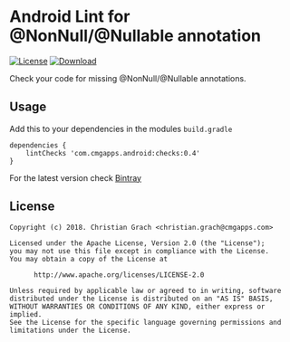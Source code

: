 # Android Lint for @NonNull/@Nullable annotation

[![License](https://img.shields.io/badge/license-Apache%202-blue.svg)](https://www.apache.org/licenses/LICENSE-2.0)
[![Download](https://api.bintray.com/packages/chrimaeon/maven/com.cmgapps.android%3Achecks/images/download.svg)](https://bintray.com/chrimaeon/maven/com.cmgapps.android%3Achecks/_latestVersion)

Check your code for missing @NonNull/@Nullable annotations.
## Usage

Add this to your dependencies in the modules `build.gradle`

    dependencies {
        lintChecks 'com.cmgapps.android:checks:0.4'
    }

For the latest version check [Bintray](https://bintray.com/chrimaeon/maven/com.cmgapps.android%3Achecks/_laatestVersion)

## License

    Copyright (c) 2018. Christian Grach <christian.grach@cmgapps.com>

    Licensed under the Apache License, Version 2.0 (the "License");
    you may not use this file except in compliance with the License.
    You may obtain a copy of the License at

          http://www.apache.org/licenses/LICENSE-2.0

    Unless required by applicable law or agreed to in writing, software
    distributed under the License is distributed on an "AS IS" BASIS,
    WITHOUT WARRANTIES OR CONDITIONS OF ANY KIND, either express or implied.
    See the License for the specific language governing permissions and
    limitations under the License.